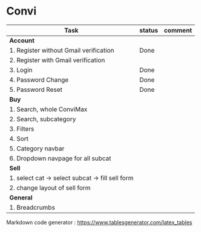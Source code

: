 # Convi


|Task   | status  | comment  |
|---|---|---|
|**Account**|   |   |
|1. Register without Gmail verification|Done|   |
|2. Register with Gmail verification|   |   |
|3. Login| Done  |   |
|4. Password Change| Done  |   |
|5. Password Reset| Done  |   |
|**Buy**|   |   |
|1. Search, whole ConviMax|   |   |
|2. Search, subcategory|   |   |
|3. Filters |   |   |
|4. Sort|   |   |
|5. Category navbar|   |   |
|6. Dropdown navpage for all subcat|   |   |
|**Sell**|   |   |
|1. select cat -> select subcat -> fill sell form |   |   |
|2. change layout of sell form|   |   |
|**General**|   |   |
|1. Breadcrumbs|   |   |


Markdown code generator : https://www.tablesgenerator.com/latex_tables
